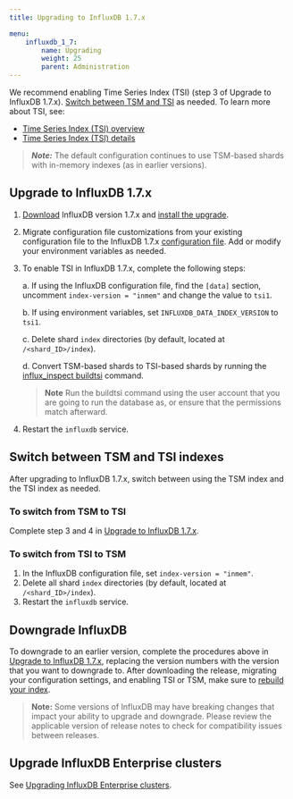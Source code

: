 ```yaml
---
title: Upgrading to InfluxDB 1.7.x

menu:
    influxdb_1_7:
        name: Upgrading
        weight: 25
        parent: Administration
---
```



We recommend enabling Time Series Index (TSI) (step 3 of Upgrade to InfluxDB 1.7.x). [Switch between TSM and TSI](#switch-between-tsm-and-tsi-indexes) as needed. To learn more about TSI, see:

- [Time Series Index (TSI) overview](/influxdb/v1.7/concepts/time-series-index/)
- [Time Series Index (TSI) details](/influxdb/v1.7/concepts/tsi-details/)

> **_Note:_** The default configuration continues to use TSM-based shards with in-memory indexes (as in earlier versions).

## Upgrade to InfluxDB 1.7.x

1. [Download](https://portal.influxdata.com/downloads) InfluxDB version 1.7.x and [install the upgrade](/influxdb/v1.7/introduction/installation).

2. Migrate configuration file customizations from your existing configuration file to the InfluxDB 1.7.x [configuration file](/influxdb/v1.7/administration/config/). Add or modify your environment variables as needed.

3. To enable TSI in InfluxDB 1.7.x, complete the following steps:

    a. If using the InfluxDB configuration file, find the `[data]` section, uncomment `index-version = "inmem"` and change the value to `tsi1`.

    b. If using environment variables, set `INFLUXDB_DATA_INDEX_VERSION` to `tsi1`.

    c. Delete shard `index` directories (by default, located at `/<shard_ID>/index`).

    d. Convert TSM-based shards to TSI-based shards by running the [influx_inspect buildtsi](/influxdb/v1.7/tools/influx_inspect/#buildtsi) command.

    > **Note** Run the buildtsi command using the user account that you are going to run the database as, or ensure that the permissions match afterward.

4. Restart the `influxdb` service.

## Switch between TSM and TSI indexes

After upgrading to InfluxDB 1.7.x, switch between using the TSM index and the TSI index as needed.

### To switch from TSM to TSI

Complete step 3 and 4 in [Upgrade to InfluxDB 1.7.x](#upgrade-to-influxdb-1-7-x).

### To switch from TSI to TSM

1. In the InfluxDB configuration file, set `index-version = "inmem"`. 
2. Delete all shard `index` directories (by default, located at `/<shard_ID>/index`).
3. Restart the `influxdb` service.

## Downgrade InfluxDB

To downgrade to an earlier version, complete the procedures above in [Upgrade to InfluxDB 1.7.x](#upgrade-to-InfluxDB-1.7.x), replacing the version numbers with the version that you want to downgrade to.
After downloading the release, migrating your configuration settings, and enabling TSI or TSM, make sure to [rebuild your index](/influxdb/v1.7/administration/rebuild-tsi-index/#sidebar).

>**Note:** Some versions of InfluxDB may have breaking changes that impact your ability to upgrade and downgrade. Please review the applicable version of release notes to check for compatibility issues between releases.

## Upgrade InfluxDB Enterprise clusters

See [Upgrading InfluxDB Enterprise clusters](/enterprise_influxdb/v1.7/administration/upgrading/).